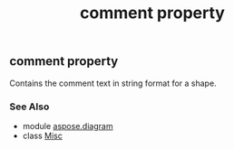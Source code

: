 ﻿---
title: comment property
second_title: Aspose.Diagram for Python via .NET API References
description: 
type: docs
weight: 50
url: /python-net/aspose.diagram/misc/comment/
is_root: false
---

## comment property


Contains the comment text in string format for a shape.

### See Also
* module [aspose.diagram](../../)
* class [Misc](/diagram/python-net/aspose.diagram/misc)
